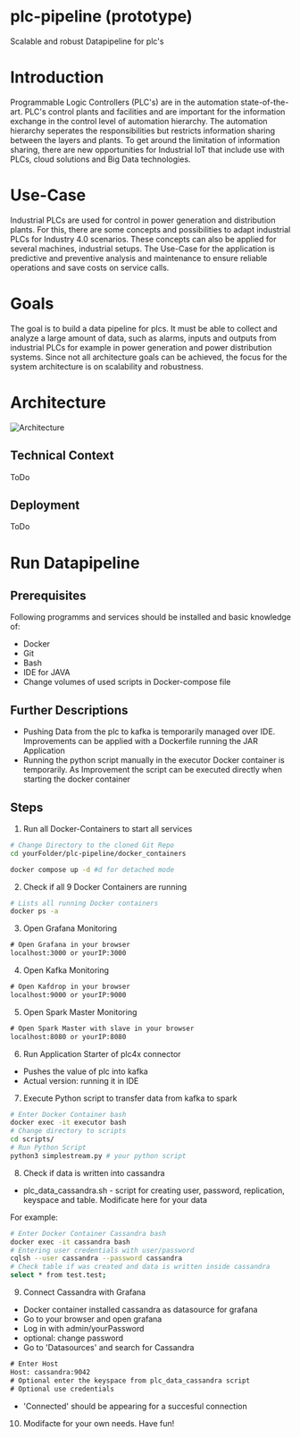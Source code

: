# plc-pipeline (prototype)
Scalable and robust Datapipeline for plc's
# Introduction 
Programmable Logic Controllers (PLC's) are in the automation state-of-the-art. PLC's control plants and facilities and are important for the information exchange in the control level of automation hierarchy. The automation hierarchy seperates the responsibilities but restricts information sharing between the layers and plants. To get around the limitation of information sharing, there are new opportunities for Industrial IoT that include use with PLCs, cloud solutions and Big Data technologies. 

# Use-Case
Industrial PLCs are used for control in power generation and distribution plants. For this, there are some concepts and possibilities to adapt industrial PLCs for Industry 4.0 scenarios. These concepts can also be applied for several machines, industrial setups.
The Use-Case for the application is predictive and preventive analysis and maintenance to ensure reliable operations and save costs on service calls.

# Goals
The goal is to build a data pipeline for plcs. It must be able to collect and analyze a large amount of data, such as alarms, inputs and outputs from industrial PLCs for example in power generation and power distribution systems. Since not all architecture goals can be achieved, the focus for the system architecture is on scalability and robustness.

# Architecture
![Architecture](https://github.com/Hberto/plc-pipeline/blob/main/images/BA-GrobArchitektur.drawio.png)

## Technical Context
ToDo

## Deployment
ToDo

# Run Datapipeline
## Prerequisites
Following programms and services should be installed and basic knowledge of:
- Docker
- Git
- Bash
- IDE for JAVA
- Change volumes of used scripts in Docker-compose file
  
## Further Descriptions
- Pushing Data from the plc to kafka is temporarily managed over IDE. Improvements can be applied with a Dockerfile running the JAR Application
- Running the python script manually in the executor Docker container is temporarily. As Improvement the script can be executed directly when starting the docker container


## Steps
1. Run all Docker-Containers to start all services
```sh
# Change Directory to the cloned Git Repo
cd yourFolder/plc-pipeline/docker_containers

docker compose up -d #d for detached mode
```
2. Check if all 9 Docker Containers are running

```sh
# Lists all running Docker containers
docker ps -a
```
3. Open Grafana Monitoring
```txt
# Open Grafana in your browser
localhost:3000 or yourIP:3000
```
4. Open Kafka Monitoring
```txt
# Open Kafdrop in your browser
localhost:9000 or yourIP:9000
```
5. Open Spark Master Monitoring
```txt
# Open Spark Master with slave in your browser
localhost:8080 or yourIP:8080
```
6. Run Application Starter of plc4x connector
- Pushes the value of plc into kafka 
- Actual version: running it in IDE
7. Execute Python script to transfer data from kafka to spark
```sh
# Enter Docker Container bash
docker exec -it executor bash
# Change directory to scripts
cd scripts/
# Run Python Script
python3 simplestream.py # your python script
```
8. Check if data is written into cassandra
- plc_data_cassandra.sh - script for creating user, password, replication, keyspace and table. Modificate here for your data

For example:
```sh
# Enter Docker Container Cassandra bash
docker exec -it cassandra bash
# Entering user credentials with user/password 
cqlsh --user cassandra --password cassandra
# Check table if was created and data is written inside cassandra
select * from test.test;
```
9. Connect Cassandra with Grafana
- Docker container installed cassandra as datasource for grafana
- Go to your browser and open grafana
- Log in with admin/yourPassword
- optional: change password
- Go to 'Datasources' and search for Cassandra
```txt
# Enter Host
Host: cassandra:9042
# Optional enter the keyspace from plc_data_cassandra script
# Optional use credentials
```
- 'Connected' should be appearing for a succesful connection

10. Modifacte for your own needs. Have fun!
